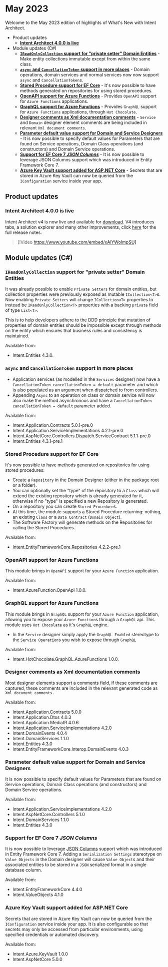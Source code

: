# May 2023

Welcome to the May 2023 edition of highlights of What's New with Intent Architect.

- Product updates
  - **[Intent Architect 4.0.0 is live](#intent-architect-400-is-live)**
- Module updates (C#)
  - **[`IReadOnlyCollection` support for "private setter" Domain Entities](#ireadonlycollection-support-for-private-setter-domain-entities)** - Make entity collections immutable except from within the same class.
  - **[`async` and `CancellationToken` support in more places](#async-and-cancellationtoken-support-in-more-places)** - Domain operations, domain services and normal services now now support `async` and `CancellationToken`s.
  - **[Stored Procedure support for EF Core](#stored-procedure-support-for-ef-core)** - It's now possible to have methods generated on repositories for using stored procedures.
  - **[OpenAPI support for Azure Functions](#openapi-support-for-azure-functions)** - Provides `OpenAPI` support for `Azure Functions` applications.
  - **[GraphQL support for Azure Functions](#graphql-support-for-azure-functions)** - Provides `GraphQL` support for `Azure Functions` applications, through `Hot Chocolate`.
  - **[Designer comments as Xml documentation comments](#designer-comments-as-xml-documentation-comments)** - `Service` and `Domain` designer element comments are being included in relevant `Xml document comments`.
  - **[Parameter default value support for Domain and Service Designers](#parameter-default-value-support-for-domain-and-service-designers)** - It is now possible to specify default values for Parameters that are found on Service operations, Domain Class operations (and constructors) and Domain Service operations.
  - **[Support for EF Core 7 _JSON Columns_](#support-for-ef-core-7-json-columns)** - It is now possible to leverage JSON Columns support which was introduced in Entity Framework Core 7.
  - **[Azure Key Vault support added for ASP.NET Core](#azure-key-vault-support-added-for-aspnet-core)** - Secrets that are stored in Azure Key Vault can now be queried from the `IConfiguration` service inside your app.


## Product updates

### Intent Architect 4.0.0 is live

Intent Architect v4 is now live and available for [download](https://intentarchitect.com/#/downloads). V4 introduces tabs, a solution explorer and many other improvements, click [here](xref:release-notes.intent-architect-v4.0#version-400) for the full release notes.

> [!Video https://www.youtube.com/embed/xAiYWoImpSU]

## Module updates (C#)

### `IReadOnlyCollection` support for "private setter" Domain Entities

It was already possible to enable `Private Setters` for domain entities, but collection properties were previously exposed as mutable `ICollection<T>`s. Now enabling `Private Setters` will change `ICollection<T>` properties to instead be `IReadOnlyCollection<T>` properties with a backing `private` field of type `List<T>`.

This is to help developers adhere to the DDD principle that mutation of properties of domain entities should be impossible except through methods on the entity which ensures that business rules and consistency is maintained.

Available from:

- Intent.Entities 4.3.0.

### `async` and `CancellationToken` support in more places

- Application services (as modelled in the `Services` designer) now have a `CancellationToken cancellationToken = default` parameter and which is also populated as an argument when dispatched to from controllers.
- Appending `Async` to an operation on class or domain service will now also make the method asynchronous and have a `CancellationToken cancellationToken = default` parameter added.

Available from:

- Intent.Application.Contracts 5.0.1-pre.0
- Intent.Application.ServiceImplementations 4.2.1-pre.0
- Intent.AspNetCore.Controllers.Dispatch.ServiceContract 5.1.1-pre.0
- Intent.Entities 4.3.1-pre.1

### Stored Procedure support for EF Core

It's now possible to have methods generated on repositories for using stored procedures:

- Create a `Repository` in the Domain Designer (either in the package root or a folder).
- You can optionally set the "type" of the repository to a `Class` which will extend the existing repository which is already generated for it, otherwise if no "type" is   specified a new Repository is generated.
- On a repository you can create `Stored Procedure`s.
- At this time, the module supports a Stored Procedure returning: nothing, an existing `Class` or a `Data Contract` (`Domain Object`).
- The Software Factory will generate methods on the Repositories for calling the Stored Procedures.

Available from:

- Intent.EntityFrameworkCore.Repositories 4.2.2-pre.1

### OpenAPI support for Azure Functions

This module brings in `OpenAPI` support for your `Azure Function` application. 

Available from:

- Intent.AzureFunction.OpenApi 1.0.0. 

### GraphQL support for Azure Functions

This module brings in `GraphQL` support for your `Azure Function` application, allowing you to expose your `Azure Function`s through a `GraphQL` api. This module uses `Hot Chocolate` as it's `GraphQL` engine.

- In the `Service` designer simply apply the `GraphQL Enabled` stereotype to the `Service Operation`s you wish to expose through `GraphQL`

Available from:

- Intent.HotChocolate.GraphQL.AzureFunctions 1.0.0. 

### Designer comments as Xml documentation comments

Most designer elements support a comments field, if these comments are captured, these comments are included in the relevant generated code as `Xml document comments.`

Available from:

- Intent.Application.Contracts 5.0.0
- Intent.Application.Dtos 4.0.3
- Intent.Application.MediatR 4.0.6
- Intent.Application.ServiceImplementations 4.2.0
- Intent.DomainEvents 4.0.4
- Intent.DomainServices 1.1.0
- Intent.Entities 4.3.0
- Intent.EntityFrameworkCore.Interop.DomainEvents 4.0.3

### Parameter default value support for Domain and Service Designers

It is now possible to specify default values for Parameters that are found on Service operations, Domain Class operations (and constructors) and Domain Service operations.

Available from:

- Intent.Application.ServiceImplementations 4.2.0
- Intent.AspNetCore.Controllers 5.1.0
- Intent.DomainServices 1.1.0
- Intent.Entities 4.3.0

### Support for EF Core 7 _JSON Columns_

It is now possible to leverage [JSON Columns](https://learn.microsoft.com/ef/core/what-is-new/ef-core-7.0/whatsnew#json-columns) support which was introduced in Entity Framework Core 7. Adding a `Serialization Settings` stereotype on `Value Objects` in the Domain designer will cause `Value Object`s and their associated entities to be stored in a `JSON` serialized format in a single database column.

Available from:

- Intent.EntityFrameworkCore 4.4.0
- Intent.ValueObjects 4.1.0

### Azure Key Vault support added for ASP.NET Core

Secrets that are stored in Azure Key Vault can now be queried from the `IConfiguration` service inside your app. It is also configurable so that secrets may only be accessed from particular environments, using specified credentials or automated discovery.

Available from:

- Intent.Azure.KeyVault 1.0.0
- Intent.AspNetCore 5.0.0

